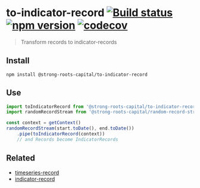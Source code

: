 # to-indicator-record [![Build status](https://travis-ci.org/strong-roots-capital/to-indicator-record.svg?branch=master)](https://travis-ci.org/strong-roots-capital/to-indicator-record) [![npm version](https://img.shields.io/npm/v/@strong-roots-capital/to-indicator-record.svg)](https://npmjs.org/package/@strong-roots-capital/to-indicator-record) [![codecov](https://codecov.io/gh/strong-roots-capital/to-indicator-record/branch/master/graph/badge.svg)](https://codecov.io/gh/strong-roots-capital/to-indicator-record)

> Transform records to indicator-records

## Install

``` shell
npm install @strong-roots-capital/to-indicator-record
```

## Use

``` typescript
import toIndicatorRecord from '@strong-roots-capital/to-indicator-record'
import randomRecordStream from '@strong-roots-capital/random-record-stream'

const context = getContext()
randomRecordStream(start.toDate(), end.toDate())
    .pipe(toIndicatorRecord(context))
    // and Records become IndicatorRecords
```

## Related

- [timeseries-record](https://github.com/strong-roots-capital/timeseries-record)
- [indicator-record](https://github.com/strong-roots-capital/indicator-record)
